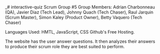 _# interactive-quiz
Scrum Group #5
Group Members: Adrian Charbonneau (QA), Javier Diaz (Tech Lead), Johnny Quach (Tech Chaser), Raul Jarquin (Scrum Master), Simon Kaley (Product Owner), Betty Vaquero (Tech Chaser)

Languages Used: HMTL, JavaScript, CSS
Github's Free Hosting.

The website has the user answer questions. It then analyzes their answers to produce their scrum role they are best suited to perform.

